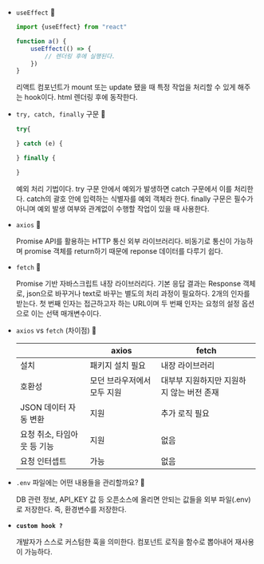 - `useEffect`  🍠
    
    ```jsx
    import {useEffect} from "react"
    
    function a() {
    	useEffect(() => {
    		// 렌더링 후에 실행된다.
    	})
    }
    ```
    
    리액트 컴포넌트가 mount 또는 update 됐을 때 특정 작업을 처리할 수 있게 해주는 hook이다. html 렌더링 후에 동작한다.
    
- `try, catch, finally` 구문  🍠
    
    ```jsx
    try{
    
    } catch (e) {
    
    } finally {
    
    }
    ```
    
    예외 처리 기법이다. try 구문 안에서 예외가 발생하면 catch 구문에서 이를 처리한다. catch의 괄호 안에 입력하는 식별자를 예외 객체라 한다. finally 구문은 필수가 아니며 예외 발생 여부와 관계없이 수행할 작업이 있을 때 사용한다. 
    
- `axios`  🍠
    
    Promise API를 활용하는 HTTP 통신 외부 라이브러리다. 비동기로 통신이 가능하며 promise 객체를 return하기 때문에 reponse 데이터를 다루기 쉽다. 
    
- `fetch`  🍠
    
    Promise 기반 자바스크립트 내장 라이브러리다. 기본 응답 결과는 Response 객체로, json으로 바꾸거나 text로 바꾸는 별도의 처리 과정이 필요하다. 2개의 인자를 받는다. 첫 번째 인자는 접근하고자 하는 URL이며 두 번째 인자는 요청의 설정 옵션으로 이는 선택 매개변수이다. 
    
- `axios` vs `fetch` (차이점)  🍠
    
    
    |  | axios | fetch |
    | --- | --- | --- |
    | 설치 | 패키지 설치 필요 | 내장 라이브러리 |
    | 호환성 | 모던 브라우저에서 모두 지원 | 대부부 지원하지만 지원하지 않는 버전 존재 |
    | JSON 데이터 자동 변환 | 지원 | 추가 로직 필요 |
    | 요청 취소, 타임아웃 등 기능 | 지원 | 없음 |
    | 요청 인터셉트 | 가능 | 없음 |
- `.env` 파일에는 어떤 내용들을 관리할까요?  🍠
    
    DB 관련 정보, API_KEY 값 등 오픈소스에 올리면 안되는 값들을 외부 파일(.env)로 저장한다. 즉, 환경변수를 저장한다. 
    
- **`custom hook ?`**
    
    개발자가 스스로 커스텀한 훅을 의미한다. 컴포넌트 로직을 함수로 뽑아내어 재사용이 가능하다.